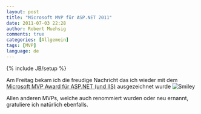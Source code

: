 ```yaml
---
layout: post
title: "Microsoft MVP für ASP.NET 2011"
date: 2011-07-03 22:28
author: Robert Muehsig
comments: true
categories: [Allgemein]
tags: [MVP]
language: de
---
```

{% include JB/setup %}
<p>Am Freitag bekam ich die freudige Nachricht das ich wieder mit dem <a href="https://mvp.support.microsoft.com/profile/Robert Muehsig">Microsoft MVP Award für ASP.NET (und IIS)</a> ausgezeichnet wurde <img style="border-bottom-style: none; border-right-style: none; border-top-style: none; border-left-style: none" class="wlEmoticon wlEmoticon-smile" alt="Smiley" src="{{BASE_PATH}}/assets/wp-images-de/wlEmoticon-smile3.png"></p> <p>Allen anderen MVPs, welche auch renommiert wurden oder neu ernannt, gratuliere ich natürlich ebenfalls.</p>
